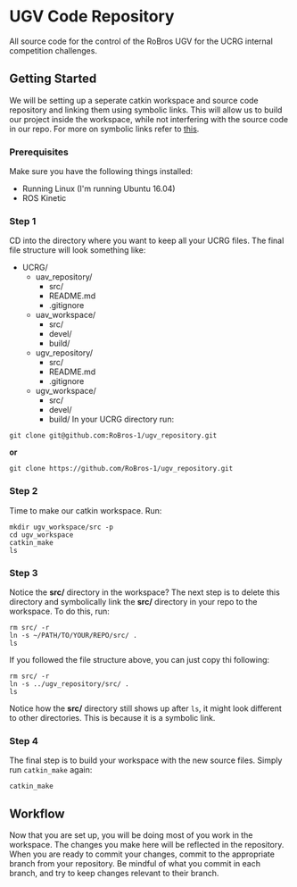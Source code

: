 # UGV Code Repository

All source code for the control of the RoBros UGV for the UCRG internal competition challenges.

## Getting Started
We will be setting up a seperate catkin workspace and source code repository and linking them using symbolic links. This will allow us to build our project inside the workspace, while not interfering with the source code in our repo. For more on symbolic links refer to [this](https://www.makeuseof.com/tag/what-is-a-symbolic-link-what-are-its-uses-makeuseof-explains/). 

### Prerequisites
Make sure you have the following things installed:
- Running Linux (I'm running Ubuntu 16.04)
- ROS Kinetic

### Step 1
CD into the directory where you want to keep all your UCRG files. The final file structure will look something like:
- UCRG/
  - uav_repository/
    - src/
    - README.md
    - .gitignore
  - uav_workspace/
    - src/
    - devel/
    - build/
  - ugv_repository/
    - src/
    - README.md
    - .gitignore
  - ugv_workspace/
    - src/
    - devel/
    - build/
In your UCRG directory run:
```
git clone git@github.com:RoBros-1/ugv_repository.git
```
**or**
```
git clone https://github.com/RoBros-1/ugv_repository.git
```
### Step 2
Time to make our catkin workspace.
Run:
```
mkdir ugv_workspace/src -p
cd ugv_workspace
catkin_make
ls
```

### Step 3
Notice the **src/** directory in the workspace? The next step is to delete this directory and symbolically link the **src/** directory in your repo to the workspace. To do this, run:
```
rm src/ -r
ln -s ~/PATH/TO/YOUR/REPO/src/ .
ls
```

If you followed the file structure above, you can just copy thi following:
```
rm src/ -r
ln -s ../ugv_repository/src/ .
ls
```

Notice how the **src/** directory still shows up after `ls`, it might look different to other directories. This is because it is a symbolic link.

### Step 4
The final step is to build your workspace with the new source files. Simply run `catkin_make` again:
```
catkin_make
```

## Workflow
Now that you are set up, you will be doing most of you work in the workspace. The changes you make here will be reflected in the repository. When you are ready to commit your changes, commit to the appropriate branch from your repository. Be mindful of what you commit in each branch, and try to keep changes relevant to their branch.
